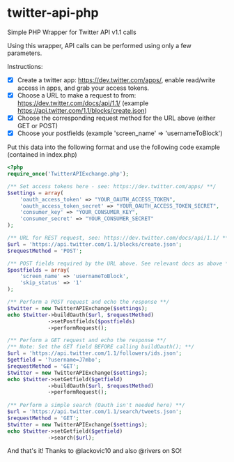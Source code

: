 twitter-api-php
===============

Simple PHP Wrapper for Twitter API v1.1 calls

Using this wrapper, API calls can be performed using only a few parameters.

Instructions:

- [x] Create a twitter app: https://dev.twitter.com/apps/, enable read/write access in apps, and grab your access tokens.
- [x] Choose a URL to make a request to from: https://dev.twitter.com/docs/api/1.1/ (example https://api.twitter.com/1.1/blocks/create.json)
- [x] Choose the corresponding request method for the URL above (either GET or POST)
- [x] Choose your postfields (example 'screen_name' => 'usernameToBlock')

Put this data into the following format and use the following code example (contained in index.php)

```php
<?php
require_once('TwitterAPIExchange.php');

/** Set access tokens here - see: https://dev.twitter.com/apps/ **/
$settings = array(
    'oauth_access_token' => "YOUR_OAUTH_ACCESS_TOKEN",
    'oauth_access_token_secret' => "YOUR_OAUTH_ACCESS_TOKEN_SECRET",
    'consumer_key' => "YOUR_CONSUMER_KEY",
    'consumer_secret' => "YOUR_CONSUMER_SECRET"
);

/** URL for REST request, see: https://dev.twitter.com/docs/api/1.1/ **/
$url = 'https://api.twitter.com/1.1/blocks/create.json';
$requestMethod = 'POST';

/** POST fields required by the URL above. See relevant docs as above **/
$postfields = array(
    'screen_name' => 'usernameToBlock', 
    'skip_status' => '1'
);

/** Perform a POST request and echo the response **/
$twitter = new TwitterAPIExchange($settings);
echo $twitter->buildOauth($url, $requestMethod)
             ->setPostfields($postfields)
             ->performRequest();

/** Perform a GET request and echo the response **/
/** Note: Set the GET field BEFORE calling buildOauth(); **/
$url = 'https://api.twitter.com/1.1/followers/ids.json';
$getfield = '?username=J7mbo';
$requestMethod = 'GET';
$twitter = new TwitterAPIExchange($settings);
echo $twitter->setGetfield($getfield)
             ->buildOauth($url, $requestMethod)
             ->performRequest();      
             
/** Perform a simple search (Oauth isn't needed here) **/
$url = 'https://api.twitter.com/1.1/search/tweets.json';
$requestMethod = 'GET';
$twitter = new TwitterAPIExchange($settings);
echo $twitter->setGetfield($getfield)
             ->search($url);
```

And that's it! Thanks to @lackovic10 and also @rivers on SO!
